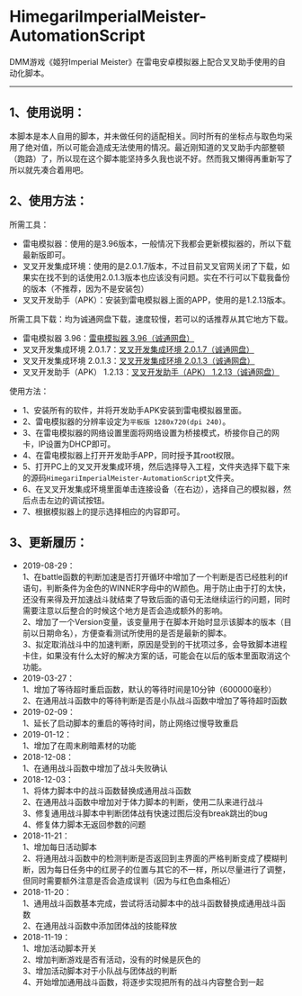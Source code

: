 # HimegariImperialMeister-AutomationScript
DMM游戏《姬狩Imperial Meister》在雷电安卓模拟器上配合叉叉助手使用的自动化脚本。
***
## 1、使用说明：
本脚本是本人自用的脚本，并未做任何的适配相关。同时所有的坐标点与取色均采用了绝对值，所以可能会造成无法使用的情况。最近刚知道的叉叉助手内部整顿（跑路）了，所以现在这个脚本能坚持多久我也说不好。然而我又懒得再重新写了所以就先凑合着用吧。
## 2、使用方法：
所需工具：
- 雷电模拟器：使用的是3.96版本，一般情况下我都会更新模拟器的，所以下载最新版即可。
- 叉叉开发集成环境：使用的是2.0.1.7版本，不过目前叉叉官网关闭了下载，如果实在找不到的话使用2.0.1.3版本也应该没有问题。实在不行可以下载我备份的版本（不推荐，因为不是安装包）
- 叉叉开发助手（APK）：安装到雷电模拟器上面的APP，使用的是1.2.13版本。

所需工具下载：均为诚通网盘下载，速度较慢，若可以的话推荐从其它地方下载。
- 雷电模拟器 3.96：[雷电模拟器 3.96（诚通网盘）](http://waternote.ctfile.net/fs/2276132-395546987 "点击跳转")
- 叉叉开发集成环境 2.0.1.7：[叉叉开发集成环境 2.0.1.7（诚通网盘）](http://waternote.ctfile.net/fs/2276132-395546844 "点击跳转")
- 叉叉开发集成环境 2.0.1.3：[叉叉开发集成环境 2.0.1.3（诚通网盘）](http://waternote.ctfile.net/fs/2276132-395546842 "点击跳转")
- 叉叉开发助手（APK） 1.2.13：[叉叉开发助手（APK） 1.2.13（诚通网盘）](http://waternote.ctfile.net/fs/2276132-395547512 "点击跳转")

使用方法：
- 1、安装所有的软件，并将开发助手APK安装到雷电模拟器里面。
- 2、雷电模拟器的分辨率设定为`平板版 1280x720(dpi 240)`。
- 3、在雷电模拟器的网络设置里面将网络设置为桥接模式，桥接你自己的网卡，IP设置为DHCP即可。
- 4、在雷电模拟器上打开开发助手APP，同时授予其root权限。
- 5、打开PC上的叉叉开发集成环境，然后选择导入工程，文件夹选择下载下来的源码`HimegariImperialMeister-AutomationScript`文件夹。
- 6、在叉叉开发集成环境里面单击连接设备（在右边），选择自己的模拟器，然后点击左边的调试按钮。
- 7、根据模拟器上的提示选择相应的内容即可。

## 3、更新履历：
- 2019-08-29：  
1、在battle函数的判断加速是否打开循环中增加了一个判断是否已经胜利的if语句，判断条件为金色的WINNER字母中的W颜色。用于防止由于打的太快，还没有来得及开加速战斗就结束了导致后面的语句无法继续运行的问题，同时需要注意以后整合的时候这个地方是否会造成额外的影响。  
2、增加了一个Version变量，该变量用于在脚本开始时显示该脚本的版本（目前以日期命名），方便查看测试所使用的是否是最新的脚本。  
3、拟定取消战斗中的加速判断，原因是受到的干扰项过多，会导致脚本进程卡住，如果没有什么太好的解决方案的话，可能会在以后的版本里面取消这个功能。  
- 2019-03-27：  
1、增加了等待超时重启函数，默认的等待时间是10分钟（600000毫秒）  
2、在通用战斗函数中的等待判断是否是小队战斗函数中增加了等待超时函数  
- 2019-02-09：  
1、延长了启动脚本的重启的等待时间，防止网络过慢导致重启  
- 2019-01-12：  
1、增加了在周末刷暗素材的功能  
- 2018-12-08：  
1、在通用战斗函数中增加了战斗失败确认  
- 2018-12-03：  
1、将体力脚本中的战斗函数替换成通用战斗函数  
2、在通用战斗函数中增加对于体力脚本的判断，使用二队来进行战斗  
3、修复通用战斗脚本中判断团体战有快速过图后没有break跳出的bug  
4、修复体力脚本无返回参数的问题  
- 2018-11-21：  
1、增加每日活动脚本  
2、将通用战斗函数中的检测判断是否返回到主界面的严格判断变成了模糊判断，因为每日任务中的红房子的位置与其它的不一样，所以尽量进行了调整，但同时需要额外注意是否会造成误判（因为与红色血条相近）  
- 2018-11-20：  
1、通用战斗函数基本完成，尝试将活动脚本中的战斗函数替换成通用战斗函数  
2、在通用战斗函数中添加团体战的技能释放  
- 2018-11-19：  
1、增加活动脚本开关  
2、增加判断游戏是否有活动，没有的时候是灰色的  
3、增加活动脚本对于小队战与团体战的判断  
4、开始增加通用战斗函数，将逐步实现把所有的战斗内容整合到一起  

